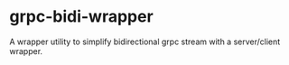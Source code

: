 # grpc-bidi-wrapper
A wrapper utility to simplify bidirectional grpc stream with a server/client wrapper.

